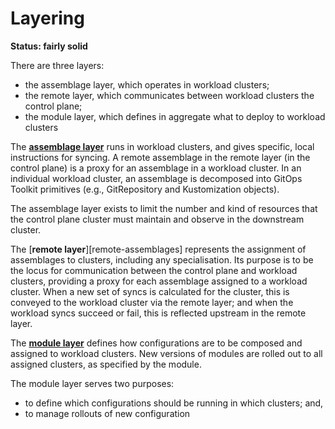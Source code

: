 <!-- -*- fill-column: 100 -*- -->
# Layering

**Status: fairly solid**

There are three layers:

 - the assemblage layer, which operates in workload clusters;
 - the remote layer, which communicates between workload clusters the control plane;
 - the module layer, which defines in aggregate what to deploy to workload clusters

The [**assemblage layer**][assemblages] runs in workload clusters, and gives specific, local
instructions for syncing. A remote assemblage in the remote layer (in the control plane) is a proxy
for an assemblage in a workload cluster. In an individual workload cluster, an assemblage is
decomposed into GitOps Toolkit primitives (e.g., GitRepository and Kustomization objects).

The assemblage layer exists to limit the number and kind of resources that the control plane cluster
must maintain and observe in the downstream cluster.

The [**remote layer**][remote-assemblages] represents the assignment of assemblages to clusters,
including any specialisation. Its purpose is to be the locus for communication between the control
plane and workload clusters, providing a proxy for each assemblage assigned to a workload
cluster. When a new set of syncs is calculated for the cluster, this is conveyed to the workload
cluster via the remote layer; and when the workload syncs succeed or fail, this is reflected
upstream in the remote layer.

The [**module layer**][modules] defines how configurations are to be composed and assigned to
workload clusters. New versions of modules are rolled out to all assigned clusters, as specified by
the module.

The module layer serves two purposes:

 - to define which configurations should be running in which clusters; and,
 - to manage rollouts of new configuration

[assemblages]: ./assemblages.md
[remote assemblages]: ./assemblages.md#remote-assemblages
[modules]: ./modules.md
